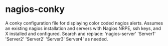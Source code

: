 # nagios-conky
A conky configuration file for displaying color coded nagios alerts.
Assumes an existing nagios installation and servers with Nagios NRPE, ssh keys, and X installed and configured.
Search and replace: 'nagios-server' 'Server1' 'Server2' 'Server2' 'Server3' Server4' as needed.
